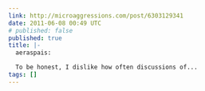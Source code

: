```yaml
---
link: http://microaggressions.com/post/6303129341
date: 2011-06-08 00:49 UTC
# published: false
published: true
title: |-
  aeraspais:

  To be honest, I dislike how often discussions of...
tags: []
---
```



